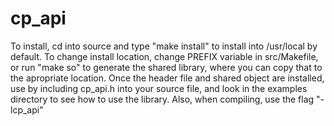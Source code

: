 # cp_api
To install, cd into source and type "make install" to install into /usr/local by default. To change install location, change PREFIX variable in src/Makefile, or run "make so" to generate the shared library, where you can copy that to the apropriate location. Once the header file and shared object are installed, use by including cp_api.h into your source file, and look in the examples directory to see how to use the library. Also, when compiling, use the flag "-lcp_api"

